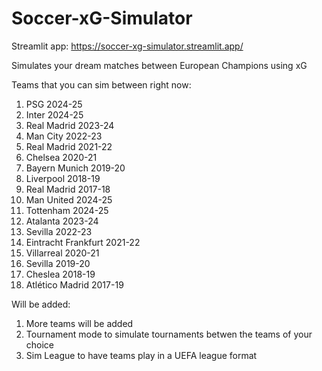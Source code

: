 # Soccer-xG-Simulator
Streamlit app: https://soccer-xg-simulator.streamlit.app/

Simulates your dream matches between European Champions using xG

Teams that you can sim between right now:
1. PSG 2024-25
2. Inter 2024-25
3. Real Madrid 2023-24
4. Man City 2022-23
5. Real Madrid 2021-22
6. Chelsea 2020-21
7. Bayern Munich 2019-20
8. Liverpool 2018-19
9. Real Madrid 2017-18
10. Man United 2024-25
11. Tottenham 2024-25
12. Atalanta 2023-24
13. Sevilla 2022-23
14. Eintracht Frankfurt 2021-22
15. Villarreal 2020-21
16. Sevilla 2019-20
17. Cheslea 2018-19
18. Atlético Madrid 2017-19

Will be added:
1. More teams will be added
2. Tournament mode to simulate tournaments betwen the teams of your choice
3. Sim League to have teams play in a UEFA league format
